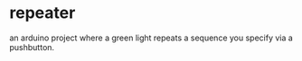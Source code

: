 # repeater
an arduino project where a green light repeats a sequence you specify via a pushbutton. 
